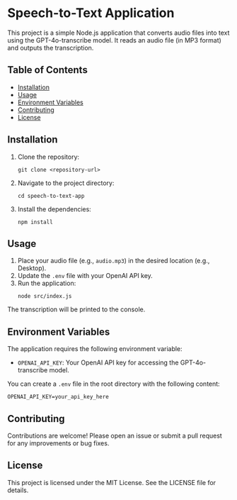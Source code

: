 # Speech-to-Text Application

This project is a simple Node.js application that converts audio files into text using the GPT-4o-transcribe model. It reads an audio file (in MP3 format) and outputs the transcription.

## Table of Contents

- [Installation](#installation)
- [Usage](#usage)
- [Environment Variables](#environment-variables)
- [Contributing](#contributing)
- [License](#license)

## Installation

1. Clone the repository:
   ```
   git clone <repository-url>
   ```

2. Navigate to the project directory:
   ```
   cd speech-to-text-app
   ```

3. Install the dependencies:
   ```
   npm install
   ```

## Usage

1. Place your audio file (e.g., `audio.mp3`) in the desired location (e.g., Desktop).
2. Update the `.env` file with your OpenAI API key.
3. Run the application:
   ```
   node src/index.js
   ```

The transcription will be printed to the console.

## Environment Variables

The application requires the following environment variable:

- `OPENAI_API_KEY`: Your OpenAI API key for accessing the GPT-4o-transcribe model.

You can create a `.env` file in the root directory with the following content:

```
OPENAI_API_KEY=your_api_key_here
```

## Contributing

Contributions are welcome! Please open an issue or submit a pull request for any improvements or bug fixes.

## License

This project is licensed under the MIT License. See the LICENSE file for details.